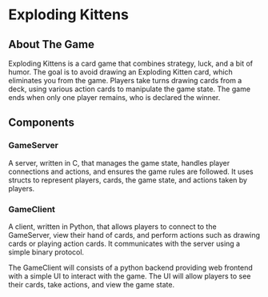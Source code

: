 # Exploding Kittens

## About The Game
Exploding Kittens is a card game that combines strategy, luck, and a bit of humor. The goal is to avoid drawing an Exploding Kitten card, which eliminates you from the game. Players take turns drawing cards from a deck, using various action cards to manipulate the game state. The game ends when only one player remains, who is declared the winner.

## Components

### GameServer
A server, written in C, that manages the game state, handles player connections and actions, and ensures the game rules are followed. It uses structs to represent players, cards, the game state, and actions taken by players.

### GameClient
A client, written in Python, that allows players to connect to the GameServer, view their hand of cards, and perform actions such as drawing cards or playing action cards. It communicates with the server using a simple binary protocol.

The GameClient will consists of a python backend providing web frontend with a simple UI to interact with the game. The UI will allow players to see their cards, take actions, and view the game state.
